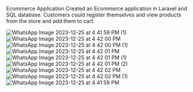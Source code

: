 Ecommerce Application 
Created an Ecommerce application in Laravel and SQL database. Customers could register themselves and view products 
from the store and add them to cart. 

![WhatsApp Image 2023-12-25 at 4 41 59 PM (1)](https://github.com/Bilal-Ahmad123/BoxHill/assets/80017963/f5cccd09-3b06-4765-86ab-13299bd75f1d)
![WhatsApp Image 2023-12-25 at 4 42 00 PM](https://github.com/Bilal-Ahmad123/BoxHill/assets/80017963/155952f4-8fee-49eb-b2c0-2361864b783a)
![WhatsApp Image 2023-12-25 at 4 42 00 PM (1)](https://github.com/Bilal-Ahmad123/BoxHill/assets/80017963/bfd97810-3db4-4f44-a754-9484e232e617)
![WhatsApp Image 2023-12-25 at 4 42 01 PM](https://github.com/Bilal-Ahmad123/BoxHill/assets/80017963/6acf8d64-ab6b-4265-aa4e-b8c5662cc23d)
![WhatsApp Image 2023-12-25 at 4 42 01 PM (1)](https://github.com/Bilal-Ahmad123/BoxHill/assets/80017963/697ea302-4130-4d9a-a29d-d6e49990d93a)
![WhatsApp Image 2023-12-25 at 4 42 01 PM (2)](https://github.com/Bilal-Ahmad123/BoxHill/assets/80017963/5e598980-58a6-41e1-a626-c9d191da6497)
![WhatsApp Image 2023-12-25 at 4 42 02 PM](https://github.com/Bilal-Ahmad123/BoxHill/assets/80017963/bc3cc58d-5826-4f59-986b-f60c9bfb51d6)
![WhatsApp Image 2023-12-25 at 4 42 02 PM (1)](https://github.com/Bilal-Ahmad123/BoxHill/assets/80017963/a0ed2492-feef-4e8d-8beb-cbbe67e4b463)
![WhatsApp Image 2023-12-25 at 4 41 59 PM](https://github.com/Bilal-Ahmad123/BoxHill/assets/80017963/cc95370b-e431-492a-a626-94cde832d92a)
